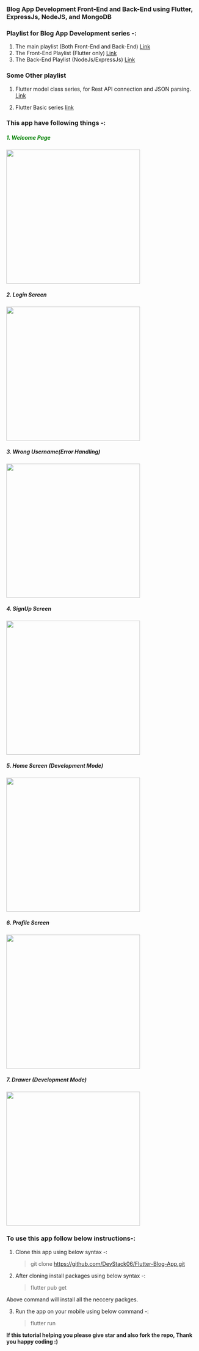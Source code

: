 ### Blog App Development Front-End and Back-End using Flutter, ExpressJs, NodeJS, and MongoDB

### Playlist for Blog App Development series -:

1. The main playlist (Both Front-End and Back-End) [Link](https://www.youtube.com/watch?v=T35T8nzyRDI&list=PLtIU0BH0pkKoE2PBvgbHEBPAP-sd670VI)
2. The Front-End Playlist (Flutter only) [Link](https://www.youtube.com/watch?v=6VCLeHRnixg&list=PLtIU0BH0pkKpitsp5jzt-yDAoXAFBkcPb)
3. The Back-End Playlist (NodeJs/ExpressJs) [Link](https://www.youtube.com/watch?v=T35T8nzyRDI&list=PLtIU0BH0pkKqypuOtDhcXZ4oATJfji49r)

### Some Other playlist

1. Flutter model class series, for Rest API connection and JSON parsing. [Link](https://www.youtube.com/playlist?list=PLtIU0BH0pkKpXE-1vC7NswofFPby1OYh-)

2. Flutter Basic series [link](https://www.youtube.com/playlist?list=PLtIU0BH0pkKrk8C7KToFeRSVTi2CLpFTG)

### This app have following things -:

<h5 style="color:green">1. Welcome Page</h5>
<img src="https://github.com/DevStack06/images/blob/master/blog-app/welcomePage.png" width="350"></img>
<br>
<h5>2. Login Screen </h5>
<img src="https://github.com/DevStack06/images/blob/master/blog-app/LoginPage.png" width="350"></img>
<br>
<h5>3. Wrong Username(Error Handling) </h5>
<img src="https://github.com/DevStack06/images/blob/master/blog-app/wrong-username.png" width="350"></img>
<br>
<h5>4. SignUp Screen </h5>
<img src="https://github.com/DevStack06/images/blob/master/blog-app/SignUpPage.png" width="350"></img>
<br>
<h5>5. Home Screen (Development Mode)</h5>
<img src="https://github.com/DevStack06/images/blob/master/blog-app/homapage.png" width="350"></img>
<br>
<h5>6. Profile Screen</h5>
<img src="https://github.com/DevStack06/images/blob/master/blog-app/profilePage.png" width="350"></img>
<h5>7. Drawer (Development Mode) </h5>
<img src="https://github.com/DevStack06/images/blob/master/blog-app/drawer.png" width="350"></img>
<br>

### To use this app follow below instructions-:

1. Clone this app using below syntax -:

   > git clone https://github.com/DevStack06/Flutter-Blog-App.git

2. After cloning install packages using below syntax -:
   > flutter pub get

Above command will install all the neccery packges.

3. Run the app on your mobile using below command -:
   > flutter run

**If this tutorial helping you please give star and also fork the repo, Thank you happy coding :)**
